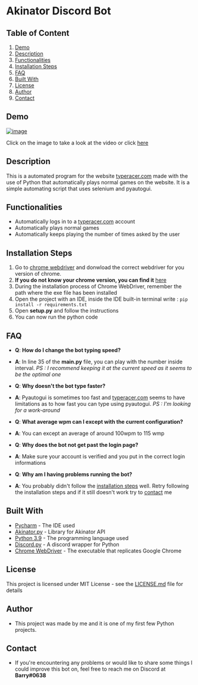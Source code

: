 # Akinator Discord Bot

## Table of Content

1. [Demo](#Demo)
2. [Description](#Description)
3. [Functionalities](#Functionalities)
4. [Installation Steps](#Installation-Steps)
5. [FAQ](#FAQ)
6. [Built With](#Built-With)
7. [License](#License)
8. [Author](#Author)
9. [Contact](#Contact)

## Demo 

[![image](https://user-images.githubusercontent.com/79618101/110070701-8789bb80-7d48-11eb-9df7-34fd1f912b8d.png)](https://imgur.com/a/LID2ynA)

Click on the image to take a look at the video or click [here](https://imgur.com/a/LID2ynA)

## Description

This is a automated program for the website [typeracer.com](https://play.typeracer.com/) made with the use of Python that automatically plays normal games on the website. It is a simple automating script that uses selenium and pyautogui. 

## Functionalities

* Automatically logs in to a [typeracer.com](https://play.typeracer.com/) account 
* Automatically plays normal games
* Automatically keeps playing the number of times asked by the user

## Installation Steps

1. Go to [chrome webdriver](https://chromedriver.chromium.org/downloads) and donwload the correct webdriver for you version of chrome. 
2. **If you do not know your chrome version, you can find it** [here](https://www.whatismybrowser.com/detect/what-version-of-chrome-do-i-have)
3. During the installation process of Chrome WebDriver, remember the path where the exe file has been installed
4. Open the project with an IDE, inside the IDE built-in terminal write : `pip install -r requirements.txt`
5. Open **setup.py** and follow the instructions
6. You can now run the python code

## FAQ

* **Q**: **How do I change the bot typing speed?**

* **A**: In line 35 of the **main.py** file, you can play with the number inside interval. _PS : I recommend keeping it at the current speed as it seems to be the optimal one_


* **Q**: **Why doesn't the bot type faster?**

* **A**: Pyautogui is sometimes too fast and [typeracer.com](https://play.typeracer.com/) seems to have limitations as to how fast you can type using pyautogui. _PS : I'm looking for a work-around_


* **Q**: **What average wpm can I except with the current configuration?**

* **A**: You can except an average of around 100wpm to 115 wmp


* **Q**: **Why does the bot not get past the login page?**

* **A**: Make sure your account is verified and you put in the correct login informations


* **Q**: **Why am I having problems running the bot?**

* **A**: You probably didn't follow the [installation steps](#Installation-Steps) well. Retry following the installation steps and if it still doesn't work try to [contact](#Contact) me

## Built With

* [Pycharm](https://www.jetbrains.com/pycharm/) - The IDE used
* [Akinator.py](https://pypi.org/project/akinator.py/) - Library for Akinator API
* [Python 3.9](https://www.python.org/) - The programming language used
* [Discord.py](https://discordpy.readthedocs.io/en/stable/) - A discord wrapper for Python
* [Chrome WebDriver](https://chromedriver.chromium.org/downloads) - The executable that replicates Google Chrome   

## License 

This project is licensed under MIT License - see the [LICENSE.md](https://github.com/ousmanebarry/akinator-discord/blob/main/LICENSE) file for details

## Author

* This project was made by me and it is one of my first few Python projects.

## Contact 

* If you're encountering any problems or would like to share some things I could improve this bot on, feel free to reach me on Discord at **Barry#0638** 
